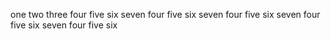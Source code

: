 one
two
three
four
five
six
seven
four
five
six
seven
four
five
six
seven
four
five
six
seven
four
five
six
